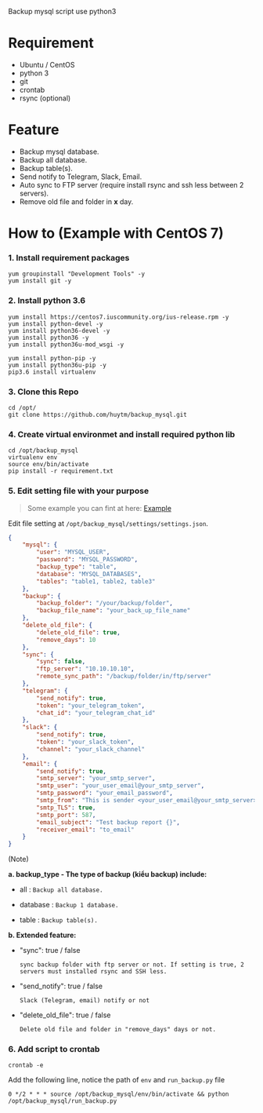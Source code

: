 Backup mysql script use python3

# Requirement
- Ubuntu / CentOS
- python 3
- git 
- crontab
- rsync (optional)

# Feature

- Backup mysql database.
- Backup all database.
- Backup table(s).
- Send notify to Telegram, Slack, Email.
- Auto sync to FTP server (require install rsync and ssh less between 2 servers).
- Remove old file and folder in **x** day.

# How to (Example with CentOS 7)

### 1. Install requirement packages

```
yum groupinstall "Development Tools" -y
yum install git -y
```

### 2. Install python 3.6

```
yum install https://centos7.iuscommunity.org/ius-release.rpm -y
yum install python-devel -y
yum install python36-devel -y
yum install python36 -y
yum install python36u-mod_wsgi -y

yum install python-pip -y
yum install python36u-pip -y
pip3.6 install virtualenv
```

### 3. Clone this Repo

```
cd /opt/
git clone https://github.com/huytm/backup_mysql.git
```

### 4. Create virtual environmet and install required python lib

```
cd /opt/backup_mysql
virtualenv env
source env/bin/activate
pip install -r requirement.txt
```

### 5. Edit setting file with your purpose

> Some example you can fint at here: [Example](https://github.com/nhanhoadocs/backup-mysql-with-python3/blob/master/example/example.md)

Edit file setting at  `/opt/backup_mysql/settings/settings.json`.

```json
{
    "mysql": {
        "user": "MYSQL_USER",
        "password": "MYSQL_PASSWORD",
        "backup_type": "table", 
        "database": "MYSQL_DATABASES",
        "tables": "table1, table2, table3"
    },
    "backup": {
        "backup_folder": "/your/backup/folder",
        "backup_file_name": "your_back_up_file_name"
    },
    "delete_old_file": {
        "delete_old_file": true,
        "remove_days": 10
    },
    "sync": {
        "sync": false,
        "ftp_server": "10.10.10.10",
        "remote_sync_path": "/backup/folder/in/ftp/server"
    },
    "telegram": {
        "send_notify": true,
        "token": "your_telegram_token",
        "chat_id": "your_telegram_chat_id"
    },
    "slack": {
        "send_notify": true,
        "token": "your_slack_token",
        "channel": "your_slack_channel"
    },
    "email": {
        "send_notify": true,
        "smtp_server": "your_smtp_server",
        "smtp_user": "your_user_email@your_smtp_server",
        "smtp_password": "your_email_password",
        "smtp_from": "This is sender <your_user_email@your_smtp_server>",
        "smtp_TLS": true,
        "smtp_port": 587,
        "email_subject": "Test backup report {}",
        "receiver_email": "to_email"
    }
}
```

(Note)

**a. backup_type - The type of backup (kiểu backup) include:**

- all : `Backup all database.`

- database : `Backup 1 database.`

- table : `Backup table(s).`

**b. Extended feature:**

- "sync": true / false 

    ```
    sync backup folder with ftp server or not. If setting is true, 2 servers must installed rsync and SSH less.
    ```

- "send_notify": true / false 

    ```
    Slack (Telegram, email) notify or not
    ```

- "delete_old_file": true / false

    ```
    Delete old file and folder in "remove_days" days or not.
    ```


### 6. Add script to crontab

```
crontab -e
```

Add the following line, notice the path of `env` and `run_backup.py` file


```
0 */2 * * * source /opt/backup_mysql/env/bin/activate && python /opt/backup_mysql/run_backup.py
```

